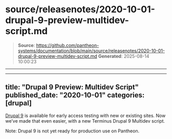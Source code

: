 # source/releasenotes/2020-10-01-drupal-9-preview-multidev-script.md

> **Source**: https://github.com/pantheon-systems/documentation/blob/main/source/releasenotes/2020-10-01-drupal-9-preview-multidev-script.md
> **Generated**: 2025-08-14 10:00:23

---

---
title: "Drupal 9 Preview: Multidev Script"
published_date: "2020-10-01"
categories: [drupal]
---
[Drupal 9](/drupal) is available for early access testing with new or existing sites. Now we’ve made that even easier, with a new Terminus Drupal 9 Multidev script.

<!-- excerpt -->

Note: Drupal 9 is not yet ready for production use on Pantheon.
